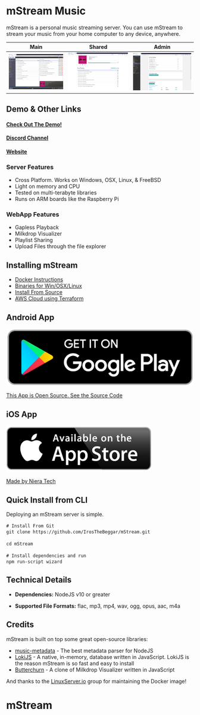 # mStream Music

mStream is a personal music streaming server.  You can use mStream to stream your music from your home computer to any device, anywhere.

Main|Shared|Admin
---|---|---
![main](/docs/designs/mstreamv5.png?raw=true)|![shared](/docs/designs/shared.png?raw=true)|![admin](/docs/designs/admin.png?raw=true)

## Demo & Other Links

#### [Check Out The Demo!](https://demo.mstream.io/)

#### [Discord Channel](https://discord.gg/AM896Rr)

#### [Website](https://mstream.io)

### Server Features
* Cross Platform. Works on Windows, OSX, Linux, & FreeBSD
* Light on memory and CPU
* Tested on multi-terabyte libraries
* Runs on ARM boards like the Raspberry Pi

### WebApp Features
* Gapless Playback
* Milkdrop Visualizer
* Playlist Sharing
* Upload Files through the file explorer

## Installing mStream

* [Docker Instructions](https://github.com/linuxserver/docker-mstream)
* [Binaries for Win/OSX/Linux](https://mstream.io/server)
* [Install From Source](docs/install.md)
* [AWS Cloud using Terraform](https://gitlab.com/SiliconTao-Systems/nova)

## Android App

[![mStream Android App](/webapp/assets/img/play-store-logo.png)](https://play.google.com/store/apps/details?id=mstream.music&hl=en_US&gl=US)

[This App is Open Source. See the Source Code](https://github.com/IrosTheBeggar/mstream_music/releases)

## iOS App

[![mStream iOS App](/webapp/assets/img/app-store-logo.png)](https://apps.apple.com/us/app/mstream-player/id1605378892)

[Made by Niera Tech](https://mplayer.nieratech.com/)

## Quick Install from CLI

Deploying an mStream server is simple. 

```shell
# Install From Git
git clone https://github.com/IrosTheBeggar/mStream.git

cd mStream

# Install dependencies and run
npm run-script wizard
```

## Technical Details

* **Dependencies:** NodeJS v10 or greater

* **Supported File Formats:** flac, mp3, mp4, wav, ogg, opus, aac, m4a

## Credits

mStream is built on top some great open-source libraries:

* [music-metadata](https://github.com/Borewit/music-metadata) - The best metadata parser for NodeJS
* [LokiJS](https://github.com/techfort/LokiJS) - A native, in-memory, database written in JavaScript.  LokiJS is the reason mStream is so fast and easy to install
* [Butterchurn](https://github.com/jberg/butterchurn) - A clone of Milkdrop Visualizer written in JavaScript

And thanks to the [LinuxServer.io](https://www.linuxserver.io/) group for maintaining the Docker image!
# mStream

